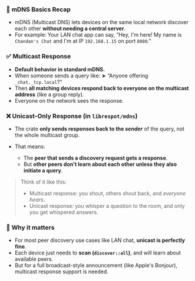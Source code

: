 ### 🔁 **mDNS Basics Recap**

- mDNS (Multicast DNS) lets devices on the same local network discover each other **without needing a central server**.
- For example: Your LAN chat app can say, “Hey, I'm here! My name is `Chandan's Chat` and I'm at IP `192.168.1.15` on port `8080`.”

### ✅ **Multicast Response**

- **Default behavior in standard mDNS.**
- When someone sends a query like:
  ➤ “Anyone offering `_chat._tcp.local`?”
- Then **all matching devices respond back to everyone on the multicast address** (like a group reply).
- Everyone on the network sees the response.

### ❌ **Unicast-Only Response (in `librespot/mdns`)**

- The crate **only sends responses back to the _sender_** of the query, not the whole multicast group.
- That means:

  - The **peer that sends a discovery request gets a response**.
  - But **other peers don't learn about each other unless they also initiate a query**.

> Think of it like this:
>
> - Multicast response: you shout, others shout back, and _everyone hears_.
> - Unicast response: you whisper a question to the room, and only you get whispered answers.

### 📌 **Why it matters**

- For most peer discovery use cases like LAN chat, **unicast is perfectly fine**.
- Each device just needs to **scan (`discover::all`)**, and will learn about available peers.
- But for a full broadcast-style announcement (like Apple's Bonjour), multicast response support is needed.
